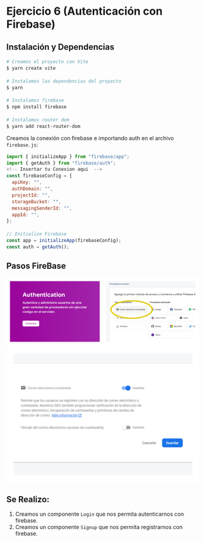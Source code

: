 # Ejercicio 6 (Autenticación con Firebase)

## Instalación y Dependencias

```bash
# Creamos el proyecto con Vite
$ yarn create vite

# Instalamos las dependencias del proyecto
$ yarn

# Instalamos firebase
$ npm install firebase

# Instalamos router dom
$ yarn add react-router-dom
```

Creamos la conexión con firebase e importando auth en el archivo `firebase.js`:

```js
import { initializeApp } from "firebase/app";
import { getAuth } from "firebase/auth";
<!-- Insertar tu Conexion aqui  -->
const firebaseConfig = {
  apiKey: "",
  authDomain: "",
  projectId: "",
  storageBucket: "",
  messagingSenderId: "",
  appId: "",
};

// Initialize Firebase
const app = initializeApp(firebaseConfig);
const auth = getAuth();
```
## Pasos FireBase 
<img src="https://raw.githubusercontent.com/SamuelMer18/Programacion-4/main/assets/proyecreate5.png" ></img>
<img src="https://raw.githubusercontent.com/SamuelMer18/Programacion-4/main/assets/proyecreate6.png"  width=680px ></img>


<!-- Pasos -->

## Se Realizo:

1. Creamos un componente `Login` que nos permita autenticarnos con firebase.
2. Creamos un componente `Signup` que nos permita registrarnos con firebase.
